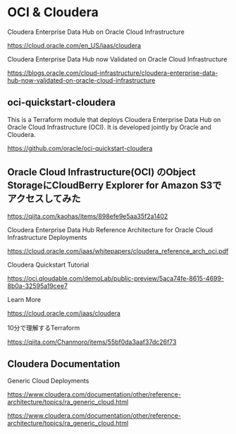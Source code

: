 # OCI & Cloudera

Cloudera Enterprise Data Hub on Oracle Cloud Infrastructure

https://cloud.oracle.com/en_US/iaas/cloudera

Cloudera Enterprise Data Hub now Validated on Oracle Cloud Infrastructure

https://blogs.oracle.com/cloud-infrastructure/cloudera-enterprise-data-hub-now-validated-on-oracle-cloud-infrastructure

## oci-quickstart-cloudera

This is a Terraform module that deploys Cloudera Enterprise Data Hub on Oracle Cloud Infrastructure (OCI). It is developed jointly by Oracle and Cloudera.

https://github.com/oracle/oci-quickstart-cloudera


## Oracle Cloud Infrastructure(OCI) のObject StorageにCloudBerry Explorer for Amazon S3でアクセスしてみた

https://qiita.com/kaohas/items/898efe9e5aa35f2a1402



Cloudera Enterprise Data Hub Reference Architecture for Oracle Cloud Infrastructure Deployments

https://cloud.oracle.com/iaas/whitepapers/cloudera_reference_arch_oci.pdf

Cloudera Quickstart Tutorial

https://oci.qloudable.com/demoLab/public-preview/5aca74fe-8615-4699-8b0a-32595a19cee7

Learn More

https://cloud.oracle.com/iaas/cloudera

10分で理解するTerraform

https://qiita.com/Chanmoro/items/55bf0da3aaf37dc26f73

## Cloudera Documentation

Generic Cloud Deployments

https://www.cloudera.com/documentation/other/reference-architecture/topics/ra_generic_cloud.html


https://www.cloudera.com/documentation/other/reference-architecture/topics/ra_generic_cloud.html

